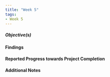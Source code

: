 ```yaml
---
title: "Week 5"
tags:
- Week 5
---
```


##### Objective(s)



#### Findings 



#### Reported Progress towards Project Completion



#### Additional Notes